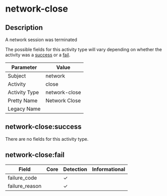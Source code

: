 network-close
=============

Description
-----------
A network session was terminated

The possible fields for this activity type will vary depending on whether the activity was a [success](#network-closesuccess) or a [fail](#network-closefail).

| Parameter     | Value         |
| ------------- | ------------- |
| Subject       | network       |
| Activity      | close         |
| Activity Type | network-close |
| Pretty Name   | Network Close |
| Legacy Name   |               |

network-close:success
---------------------

There are no fields for this activity type.


network-close:fail
------------------

| Field          | Core | Detection | Informational |
| -------------- | ---- | --------- | ------------- |
| failure_code   |      | &#10003;  |               |
| failure_reason |      | &#10003;  |               |